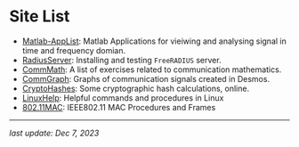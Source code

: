 # Site List

- [Matlab-AppList](https://khaledmahmudkm.github.io/Matlab-AppList/
): Matlab Applications for vieiwing and analysing signal in time and frequency domian.  
- [RadiusServer](https://khaledmahmudkm.github.io/RadiusServer/): Installing and testing `FreeRADIUS` server.
- [CommMath](https://khaledmahmudkm.github.io/CommMath/): A list of exercises related to communication mathematics.
- [CommGraph](https://khaledmahmudkm.github.io/CommGraph/): Graphs of communication signals created in Desmos.
- [CryptoHashes](https://khaledmahmudkm.github.io/CryptoHashes/): Some cryptographic hash calculations, online.
- [LinuxHelp](https://khaledmahmudkm.github.io/LinuxHelp/): Helpful commands and procedures in Linux
- [802.11MAC](https://khaledmahmudkm.github.io/802.11MAC/): IEEE802.11 MAC Procedures and Frames

---
*last update: Dec 7, 2023*